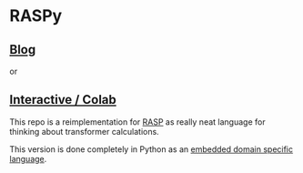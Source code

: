 # RASPy


## [Blog](https://srush.github.io/raspy/)

or

## [Interactive / Colab](https://colab.research.google.com/github/srush/raspy/blob/main/Blog2.ipynb)

This repo is a reimplementation for [RASP](https://github.com/tech-srl/RASP) as really neat language for thinking about transformer calculations.

This version is done completely in Python as an [embedded domain specific language](http://wiki.c2.com/?EmbeddedDomainSpecificLanguage).

